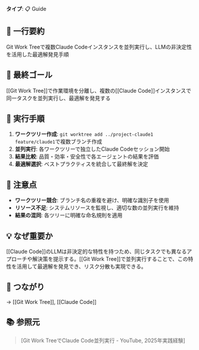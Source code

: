**タイプ**: 📋 Guide

## 📝 一行要約
Git Work Treeで複数Claude Codeインスタンスを並列実行し、LLMの非決定性を活用した最適解発見手順

## 🎯 最終ゴール
[[Git Work Tree]]で作業環境を分離し、複数の[[Claude Code]]インスタンスで同一タスクを並列実行し、最適解を発見する

## 🔧 実行手順
1. **ワークツリー作成**: `git worktree add ../project-claude1 feature/claude1`で複数ブランチ作成
2. **並列実行**: 各ワークツリーで独立したClaude Codeセッション開始
3. **結果比較**: 品質・効率・安全性で各エージェントの結果を評価
4. **最適解選択**: ベストプラクティスを統合して最終解を決定

## 🔧 注意点
- **ワークツリー競合**: ブランチ名の重複を避け、明確な識別子を使用
- **リソース不足**: システムリソースを監視し、適切な数の並列実行を維持
- **結果の混同**: 各ツリーに明確な命名規則を適用

## 💡 なぜ重要か
[[Claude Code]]のLLMは非決定的な特性を持つため、同じタスクでも異なるアプローチや解決策を提示する。[[Git Work Tree]]で並列実行することで、この特性を活用して最適解を発見でき、リスク分散も実現できる。

## 🔗 つながり
→ [[Git Work Tree]], [[Claude Code]]

## 📚 参照元
> [Git Work TreeでClaude Code並列実行 - YouTube, 2025年実践経験]